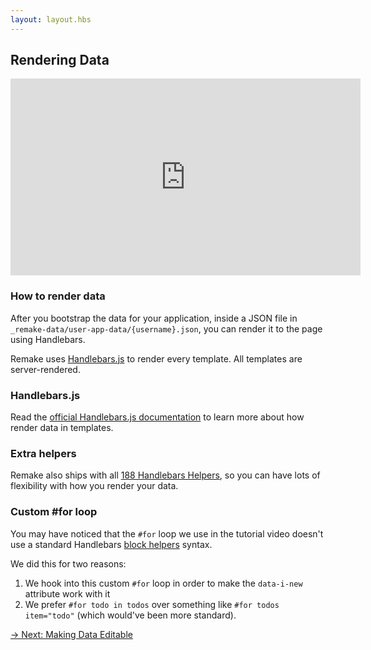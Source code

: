 ```yaml
---
layout: layout.hbs
---
```


## Rendering Data

<iframe width="560" height="315" src="https://www.youtube-nocookie.com/embed/Mi4cB2Hsafc" frameborder="0" allow="accelerometer; autoplay; encrypted-media; gyroscope; picture-in-picture" allowfullscreen></iframe>

### How to render data

After you bootstrap the data for your application, inside a JSON file in `_remake-data/user-app-data/{username}.json`, you can render it to the page using Handlebars.

Remake uses [Handlebars.js](https://handlebarsjs.com/) to render every template. All templates are server-rendered.

### Handlebars.js

Read the [official Handlebars.js documentation](https://handlebarsjs.com/) to learn more about how render data in templates.

### Extra helpers

Remake also ships with all [188 Handlebars Helpers](https://github.com/helpers/handlebars-helpers), so you can have lots of flexibility with how you render your data.

### Custom #for loop

You may have noticed that the `#for` loop we use in the tutorial video doesn't use a standard Handlebars [block helpers](https://handlebarsjs.com/guide/block-helpers.html) syntax.

We did this for two reasons:

1. We hook into this custom `#for` loop in order to make the `data-i-new` attribute work with it
2. We prefer `#for todo in todos` over something like `#for todos item="todo"` (which would've been more standard).

<div class="spacer--8"></div>

<a class="slanted-link" href="/making-data-editable/"><span>&rarr; Next: Making Data Editable</span></a>

